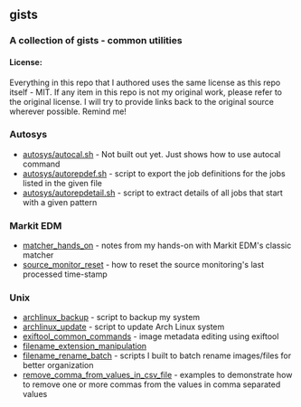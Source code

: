 ## gists
### A collection of gists - common utilities

#### License:
Everything in this repo that I authored uses the same license as this repo itself - MIT. If any item in this repo is not my original work, please refer to the original license. I will try to provide links back to the original source wherever possible. Remind me!

### Autosys
- [autosys/autocal.sh](autosys/autocal.sh) - Not built out yet. Just shows how to use autocal command
- [autosys/autorepdef.sh](autosys/autorepdef.sh) - script to export the job definitions for the jobs listed in the given file
- [autosys/autorepdetail.sh](autosys/autorepdetail.sh) - script to extract details of all jobs that start with a given pattern

### Markit EDM
- [matcher_hands_on](markitedm/matcher_hands_on.md) - notes from my hands-on with Markit EDM's classic matcher
- [source_monitor_reset](markitedm/source_monitor_reset.md) - how to reset the source monitoring's last processed time-stamp

### Unix
- [archlinux_backup](unix/archlinux_backup.md) - script to backup my system
- [archlinux_update](unix/archlinux_update.md) - script to update Arch Linux system
- [exiftool_common_commands](unix/exiftool_common_commands.md) - image metadata editing using exiftool  
- [filename_extension_manipulation](unix/filename_extension_manipulation.md)  
- [filename_rename_batch](unix/filename_rename_batch.md) - scripts I built to batch rename images/files for better organization
- [remove_comma_from_values_in_csv_file](unix/remove_comma_from_values_in_csv_file.md) - examples to demonstrate how to remove one or more commas from the values in comma separated values

